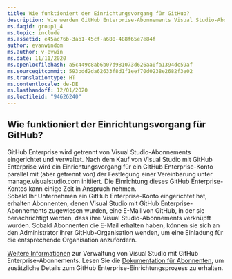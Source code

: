 ```yaml
---
title: Wie funktioniert der Einrichtungsvorgang für GitHub?
description: Wie werden GitHub Enterprise-Abonnements Visual Studio-Abonnenten zugewiesen?
ms.faqid: group1_4
ms.topic: include
ms.assetid: e45ac76b-3ab1-45cf-a680-488f65e7e84f
author: evanwindom
ms.author: v-evwin
ms.date: 11/11/2020
ms.openlocfilehash: a5c449c8ab6b07d981073d626aa0fa1394dc59af
ms.sourcegitcommit: 593bdd2da62633f8d1f1eef70d0238e2682f3e02
ms.translationtype: HT
ms.contentlocale: de-DE
ms.lasthandoff: 12/01/2020
ms.locfileid: "94626240"
---
```

## <a name="what-is-the-github-setup-process"></a>Wie funktioniert der Einrichtungsvorgang für GitHub?

GitHub Enterprise wird getrennt von Visual Studio-Abonnements eingerichtet und verwaltet. Nach dem Kauf von Visual Studio mit GitHub Enterprise wird ein Einrichtungsvorgang für ein GitHub Enterprise-Konto parallel mit (aber getrennt von) der Festlegung einer Vereinbarung unter manage.visualstudio.com initiiert. Die Einrichtung dieses GitHub Enterprise-Kontos kann einige Zeit in Anspruch nehmen.  
Sobald Ihr Unternehmen ein GitHub Enterprise-Konto eingerichtet hat, erhalten Abonnenten, denen Visual Studio mit GitHub Enterprise-Abonnements zugewiesen wurden, eine E-Mail von GitHub, in der sie benachrichtigt werden, dass ihre Visual Studio-Abonnements verknüpft wurden. Sobald Abonnenten die E-Mail erhalten haben, können sie sich an den Administrator ihrer GitHub-Organisation wenden, um eine Einladung für die entsprechende Organisation anzufordern. 

[Weitere Informationen](https://docs.microsoft.com/visualstudio/subscriptions/assign-github) zur Verwaltung von Visual Studio mit GitHub Enterprise-Abonnements. Lesen Sie die [Dokumentation für Abonnenten](https://docs.microsoft.com/visualstudio/subscriptions/access-github), um zusätzliche Details zum GitHub Enterprise-Einrichtungsprozess zu erhalten. 

